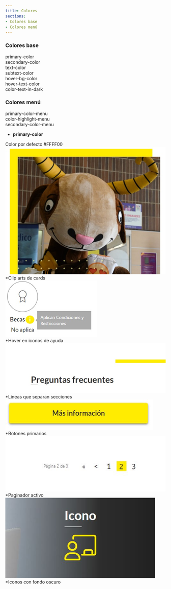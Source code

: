 ```yaml
---
title: Colores
sections:
- Colores base
- Colores menú
---
```


### **Colores base**

<div class="row">
    <div class="col-sm-6 col-md-4">
        <div class="alert alert-uniandes-primary">primary-color</div>
    </div>
    <div class="col-sm-6 col-md-4">
        <div class="alert alert-uniandes-secondary-yellow">secondary-color</div>
    </div>
    <div class="col-sm-6 col-md-4">
        <div class="alert alert-uniandes-text">text-color</div>
    </div>
    <div class="col-sm-6 col-md-4">
        <div class="alert alert-uniandes-subtext">subtext-color</div>
    </div>
    <div class="col-sm-6 col-md-4">
        <div class="alert alert-uniandes-secondary-yellow">hover-bg-color</div>
    </div>
    <div class="col-sm-6 col-md-4">
        <div class="alert alert-uniandes-secondary">hover-text-color</div>
    </div>
    <div class="col-sm-6 col-md-4">
        <div class="alert alert-uniandes-secondary">color-text-in-dark</div>
    </div>
</div>

### **Colores menú**

<div class="row">
    <div class="col-sm-6 col-md-4">
        <div class="alert alert-uniandes-secondary-yellow">primary-color-menu</div>
    </div>
    <div class="col-sm-6 col-md-4">
        <div class="alert alert-uniandes-primary">color-highlight-menu</div>
    </div>
    <div class="col-sm-6 col-md-4">
        <div class="alert alert-uniandes-text">secondary-color-menu</div>
    </div>
</div>

* **primary-color**
<div class="alert alert-uniandes-primary">Color por defecto #FFFF00</div>

<div class="row">
    <div class="col-sm-12 col-md-4">
        <div class="panel panel-default">
            <div class="panel-heading">
                 <a href="assets/images/colores/diseno_1.jpg" data-magnify="gallery" class="mask">
                    <img class="img-responsive rounded" src="assets/images/colores/diseno_1.jpg" alt="Clip arts de cards" />
                </a>
            </div>
            <div class="panel-body">*Clip arts de cards</div>
        </div>
    </div>
    <div class="col-sm-12 col-md-4">
        <div class="panel panel-default">
            <div class="panel-heading">
                 <a href="assets/images/colores/diseno_2.jpg" data-magnify="gallery" class="mask">
                    <img class="img-responsive rounded" src="assets/images/colores/diseno_2.jpg" alt="Hover en iconos de ayuda" />
                </a>
            </div>
            <div class="panel-body">*Hover en iconos de ayuda</div>
        </div>
    </div>
    <div class="col-sm-12 col-md-4">
        <div class="panel panel-default">
            <div class="panel-heading">
                 <a href="assets/images/colores/diseno_3.jpg" data-magnify="gallery" class="mask">
                    <img class="img-responsive rounded" src="assets/images/colores/diseno_3.jpg" alt="Lineas que separan secciones" />
                </a>
            </div>
            <div class="panel-body">*Lineas que separan secciones</div>
        </div>
    </div>
    <div class="col-sm-12 col-md-4">
        <div class="panel panel-default">
            <div class="panel-heading">
                 <a href="assets/images/colores/boton.jpg" data-magnify="gallery" class="mask">
                    <img class="img-responsive rounded" src="assets/images/colores/boton.jpg" alt="Botones primarios" />
                </a>
            </div>
            <div class="panel-body">*Botones primarios</div>
        </div>
    </div>
    <div class="col-sm-12 col-md-4">
        <div class="panel panel-default">
            <div class="panel-heading">
                 <a href="assets/images/colores/diseno_4.jpg" data-magnify="gallery" class="mask">
                    <img class="img-responsive rounded" src="assets/images/colores/diseno_4.jpg" alt="Paginador activo" />
                </a>
            </div>
            <div class="panel-body">*Paginador activo</div>
        </div>
    </div>
    <div class="col-sm-12 col-md-4">
        <div class="panel panel-default">
            <div class="panel-heading">
                 <a href="assets/images/colores/diseno_5.jpg" data-magnify="gallery" class="mask">
                    <img class="img-responsive rounded" src="assets/images/colores/diseno_5.jpg" alt="Iconos con fondo oscuro" />
                </a>
            </div>
            <div class="panel-body">*Iconos con fondo oscuro</div>
        </div>
    </div>
    
</div>